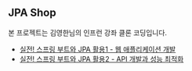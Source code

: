 ## JPA Shop

본 프로젝트는 김영한님의 인프런 강좌 클론 코딩입니다.

- [실전! 스프링 부트와 JPA 활용1 - 웹 애플리케이션 개발](https://inf.run/PTXM)
- [실전! 스프링 부트와 JPA 활용2 - API 개발과 성능 최적화](https://inf.run/jUvr)

